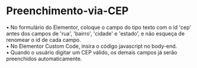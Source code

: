 # Preenchimento-via-CEP

• No formulário do Elementor, coloque o campo do tipo texto com o id 'cep' antes dos campos de 'rua', 'bairro', 'cidade' e 'estado', e não esqueça de renomear o id de cada campo.<br>
• No Elementor Custom Code, insira o código javascript no body-end.<br>
• Quando o usuário digitar um CEP válido, os demais campos já serão preenchidos automaticamente.
